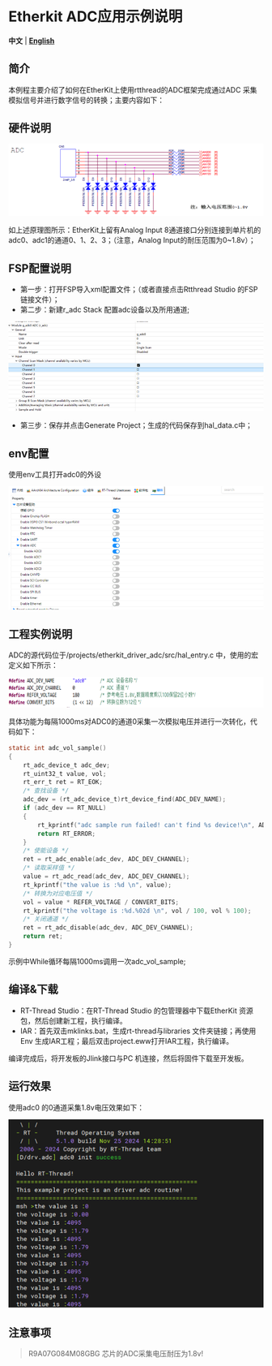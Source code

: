 # Etherkit  ADC应用示例说明

**中文** | [**English**](./README.md)

## 简介

本例程主要介绍了如何在EtherKit上使用rtthread的ADC框架完成通过ADC 采集模拟信号并进行数字信号的转换；主要内容如下：

## 硬件说明

![image-20241126100528305](figures/image-20241126100528305.png)

如上述原理图所示：EtherKit上留有Analog  Input 8通道接口分别连接到单片机的adc0、adc1的通道0、1、2、3；（注意，Analog Input的耐压范围为0~1.8v）；

## FSP配置说明

* 第一步：打开FSP导入xml配置文件；（或者直接点击Rtthread Studio 的FSP链接文件）；
* 第二步：新建r_adc Stack 配置adc设备以及所用通道;

![image-20241126100556300](figures/image-20241126100556300.png)

* 第三步：保存并点击Generate Project；生成的代码保存到hal_data.c中；


## env配置

使用env工具打开adc0的外设

![image-20241126100628534](figures/image-20241126100628534.png)

## 工程实例说明

ADC的源代码位于/projects/etherkit_driver_adc/src/hal_entry.c 中，使用的宏定义如下所示：

![image-20241126100746019](figures/image-20241126100746019.png)

具体功能为每隔1000ms对ADC0的通道0采集一次模拟电压并进行一次转化，代码如下：

```c
static int adc_vol_sample()
{
    rt_adc_device_t adc_dev;
    rt_uint32_t value, vol;
    rt_err_t ret = RT_EOK;
    /* 查找设备 */
    adc_dev = (rt_adc_device_t)rt_device_find(ADC_DEV_NAME);
    if (adc_dev == RT_NULL)
    {
        rt_kprintf("adc sample run failed! can't find %s device!\n", ADC_DEV_NAME);
        return RT_ERROR;
    }
    /* 使能设备 */
    ret = rt_adc_enable(adc_dev, ADC_DEV_CHANNEL);
    /* 读取采样值 */
    value = rt_adc_read(adc_dev, ADC_DEV_CHANNEL);
    rt_kprintf("the value is :%d \n", value);
    /* 转换为对应电压值 */
    vol = value * REFER_VOLTAGE / CONVERT_BITS;
    rt_kprintf("the voltage is :%d.%02d \n", vol / 100, vol % 100);
    /* 关闭通道 */
    ret = rt_adc_disable(adc_dev, ADC_DEV_CHANNEL);
    return ret;
}
```

示例中While循环每隔1000ms调用一次adc_vol_sample;

## 编译&下载

* RT-Thread Studio：在RT-Thread Studio 的包管理器中下载EtherKit 资源包，然后创建新工程，执行编译。
* IAR：首先双击mklinks.bat，生成rt-thread与libraries 文件夹链接；再使用Env 生成IAR工程；最后双击project.eww打开IAR工程，执行编译。

编译完成后，将开发板的Jlink接口与PC 机连接，然后将固件下载至开发板。

## 运行效果

使用adc0 的0通道采集1.8v电压效果如下：

![image-20241126100845961](figures/image-20241126100845961.png)

## 注意事项

> R9A07G084M08GBG 芯片的ADC采集电压耐压为1.8v!
